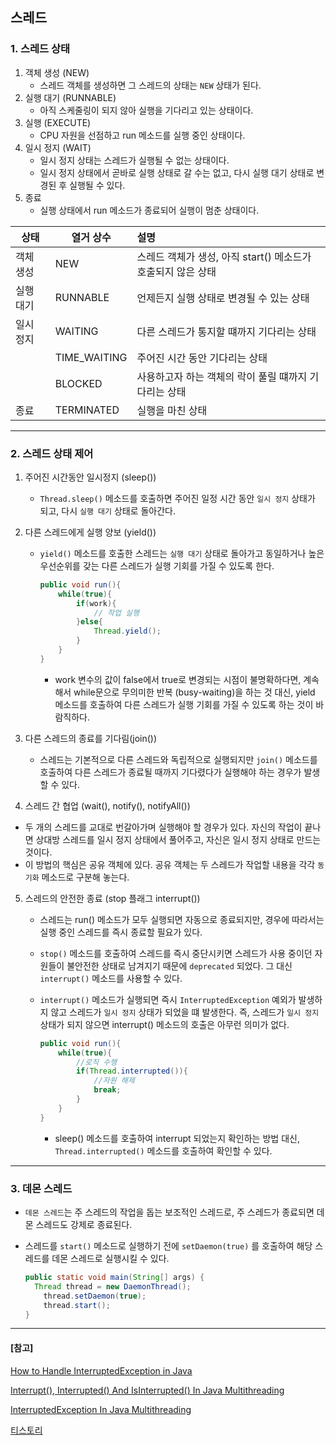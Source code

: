 ## 스레드

### 1. 스레드 상태

1. 객체 생성 (NEW)
   - 스레드 객체를 생성하면 그 스레드의 상태는 `NEW` 상태가 된다.
2. 실행 대기 (RUNNABLE)
   - 아직 스케줄링이 되지 않아 실행을 기다리고 있는 상태이다.
3. 실행 (EXECUTE)
   - CPU 자원을 선점하고 run 메소드를 실행 중인 상태이다.
4. 일시 정지 (WAIT)
   - 일시 정지 상태는 스레드가 실행될 수 없는 상태이다.
   - 일시 정지 상태에서 곧바로 실행 상태로 갈 수는 없고, 다시 실행 대기 상태로 변경된 후 실행될 수 있다.
5. 종료
   - 실행 상태에서 run 메소드가 종료되어 실행이 멈춘 상태이다.

| 상태      | 열거 상수    | 설명                                                         |
| --------- | ------------ | :----------------------------------------------------------- |
| 객체 생성 | NEW          | 스레드 객체가 생성, 아직 start() 메소드가 호출되지 않은 상태 |
| 실행 대기 | RUNNABLE     | 언제든지 실행 상태로 변경될 수 있는 상태                     |
| 일시 정지 | WAITING      | 다른 스레드가 통지할 떄까지 기다리는 상태                    |
|           | TIME_WAITING | 주어진 시간 동안 기다리는 상태                               |
|           | BLOCKED      | 사용하고자 하는 객체의 락이 풀릴 떄까지 기다리는 상태        |
| 종료      | TERMINATED   | 실행을 마친 상태                                             |

---

### 2. 스레드 상태 제어

1. 주어진 시간동안 일시정지 (sleep())

   - `Thread.sleep()` 메소드를 호출하면 주어진 일정 시간 동안 `일시 정지` 상태가 되고, 다시 `실행 대기` 상태로 돌아간다.

   

2. 다른 스레드에게 실행 양보 (yield())

   - `yield()` 메소드를 호출한 스레드는 `실행 대기` 상태로 돌아가고 동일하거나 높은 우선순위를 갖는 다른 스레드가 실행 기회를 가질 수 있도록 한다.

     ```java
     public void run(){
         while(true){
             if(work){
                 // 작업 실행
             }else{
                 Thread.yield();
             }
         }
     }
     ```

     - work 변수의 값이 false에서 true로 변경되는 시점이 불명확하다면, 계속해서 while문으로 무의미한 반복 (busy-waiting)을 하는 것 대신, yield 메소드를 호출하여 다른 스레드가 실행 기회를 가질 수 있도록 하는 것이 바람직하다.

     

3. 다른 스레드의 종료를 기다림(join())

   - 스레드는 기본적으로 다른 스레드와 독립적으로 실행되지만 `join()` 메소드를 호출하여 다른 스레드가 종료될 때까지 기다렸다가 실행해야 하는 경우가 발생할 수 있다.

   

4.  스레드 간 협업 (wait(), notify(), notifyAll())

   - 두 개의 스레드를 교대로 번갈아가며 실행해야 할 경우가 있다. 자신의 작업이 끝나면 상대방 스레드를 일시 정지 상태에서 풀어주고, 자신은 일시 정지 상태로 만드는 것이다. 
   - 이 방법의 핵심은 공유 객체에 있다. 공유 객체는 두 스레드가 작업할 내용을 각각 `동기화` 메소드로 구분해 놓는다.

   

5. 스레드의 안전한 종료 (stop 플래그 interrupt())

   - 스레드는 run() 메소드가 모두 실행되면 자동으로 종료되지만, 경우에 따라서는 실행 중인 스레드를 즉시 종료할 필요가 있다.

   - `stop()` 메소드를 호출하여 스레드를 즉시 중단시키면 스레드가 사용 중이던 자원들이 불안전한 상태로 남겨지기 때문에 `deprecated` 되었다. 그 대신 `interrupt()` 메소드를 사용할 수 있다.

   - `interrupt()` 메소드가 실행되면 즉시 `InterruptedException` 예외가 발생하지 않고 스레드가 `일시 정지` 상태가 되었을 떄 발생한다. 즉, 스레드가 `일시 정지` 상태가 되지 않으면 interrupt() 메소드의 호출은 아무런 의미가 없다.

     ```java
     public void run(){
         while(true){
             //로직 수행
             if(Thread.interrupted()){
                 //자원 해제
                 break;
             }
         }
     }
     ```

     - sleep() 메소드를 호출하여 interrupt 되었는지 확인하는 방법 대신, `Thread.interrupted()` 메소드를 호출하여 확인할 수 있다.

---

### 3. 데몬 스레드

- `데몬 스레드`는 주 스레드의 작업을 돕는 보조적인 스레드로, 주 스레드가 종료되면 데몬 스레드도 강제로 종료된다.

- 스레드를 `start()` 메소드로 실행하기 전에 `setDaemon(true)` 를 호출하여 해당 스레드를 데몬 스레드로 실행시킬 수 있다.

  ```java
  public static void main(String[] args) {
   	Thread thread = new DaemonThread();
      thread.setDaemon(true);
      thread.start();
  }
  ```

  

---

#### [참고]

[How to Handle InterruptedException in Java](https://www.baeldung.com/java-interrupted-exception)

[Interrupt(), Interrupted() And IsInterrupted() In Java Multithreading](https://codepumpkin.com/interrupt-interrupted-isinterrupted-java-multithreading/)

[InterruptedException In Java Multithreading](https://codepumpkin.com/interruptedexception-java-multithreading/)

[티스토리](https://rightnowdo.tistory.com/entry/JAVA-concurrent-programming-isInterrupted-VS-interrupted)

